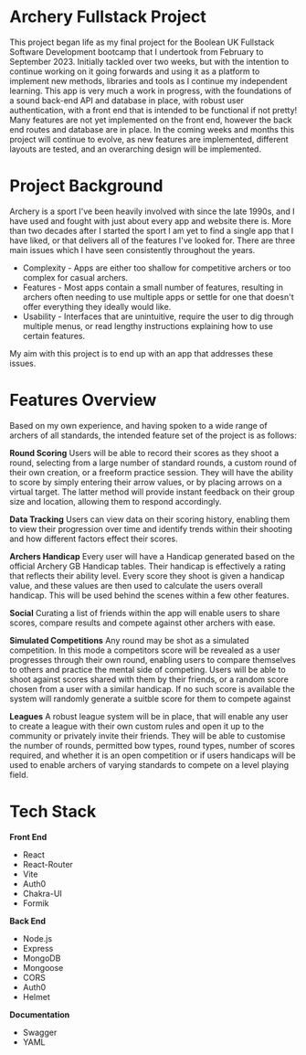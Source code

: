# Archery Fullstack Project
This project began life as my final project for the Boolean UK Fullstack Software Development bootcamp that I undertook from February to September 2023. Initially tackled over two weeks, but with the intention to continue working on it going forwards and using it as a platform to implement new methods, libraries and tools as I continue my independent learning.
This app is very much a work in progress, with the foundations of a sound back-end API and database in place, with robust user authentication, with a front end that is intended to be functional if not pretty! Many features are not yet implemented on the front end, however the back end routes and database are in place.
In the coming weeks and months this project will continue to evolve, as new features are implemented, different layouts are tested, and an overarching design will be implemented.
# Project Background
Archery is a sport I've been heavily involved with since the late 1990s, and I have used and fought with just about every app and website there is. More than two decades after I started the sport I am yet to find a single app that I have liked, or that delivers all of the features I've looked for.
There are three main issues which I have seen consistently throughout the years.
 - Complexity - Apps are either too shallow for competitive archers or too complex for casual archers.
 - Features - Most apps contain a small number of features, resulting in archers often needing to use multiple apps or settle for one that doesn't offer everything they ideally would like.
 - Usability - Interfaces that are unintuitive, require the user to dig through multiple menus, or read lengthy instructions explaining how to use certain features.

My aim with this project is to end up with an app that addresses these issues.
# Features Overview
Based on my own experience, and having spoken to a wide range of archers of all standards, the intended feature set of the project is as follows:

**Round Scoring**
Users will be able to record their scores as they shoot a round, selecting from a large number of standard rounds, a custom round of their own creation, or a freeform practice session.
They will have the ability to score by simply entering their arrow values, or by placing arrows on a virtual target. The latter method will provide instant feedback on their group size and location, allowing them to respond accordingly.

**Data Tracking**
Users can view data on their scoring history, enabling them to view their progression over time and identify trends within their shooting and how different factors effect their scores.

**Archers Handicap**
Every user will have a Handicap generated based on the official Archery GB Handicap tables. Their handicap is effectively a rating that reflects their ability level. Every score they shoot is given a handicap value, and these values are then used to calculate the users overall handicap. This will be used behind the scenes within a few other features.

**Social**
Curating a list of friends within the app will enable users to share scores, compare results and compete against other archers with ease.

**Simulated Competitions**
Any round may be shot as a simulated competition. In this mode a competitors score will be revealed as a user progresses through their own round, enabling users to compare themselves to others and practice the mental side of competing.
Users will be able to shoot against scores shared with them by their friends, or a random score chosen from a user with a similar handicap. If no such score is available the system will randomly generate a suitble score for them to compete against

**Leagues**
A robust league system will be in place, that will enable any user to create a league with their own custom rules and open it up to the community or privately invite their friends. They will be able to customise the number of rounds, permitted bow types, round types, number of scores required, and whether it is an open competition or if users handicaps will be used to enable archers of varying standards to compete on a level playing field.
# Tech Stack
**Front End**
 - React
 - React-Router
 - Vite
 - Auth0
 - Chakra-UI
 - Formik
 
 **Back End**
  - Node.js
  - Express
  - MongoDB
  - Mongoose
  - CORS
  - Auth0
  - Helmet
 
 **Documentation**
  - Swagger
  - YAML
